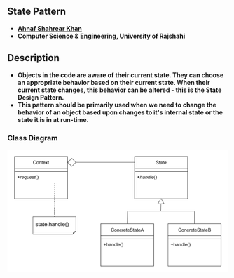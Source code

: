## State Pattern
- **[Ahnaf Shahrear Khan](https://github.com/ahnafshahrear)**
- **Computer Science & Engineering, University of Rajshahi**


## Description
- **Objects in the code are aware of their current state. They can choose an appropriate behavior based on their current state. When their current state changes, this behavior can be altered - this is the State Design Pattern.**
- **This pattern should be primarily used when we need to change the behavior of an object based upon changes to it's internal state or the state it is in at run-time.**


### Class Diagram
![](StatePatternClassDiagram.png)